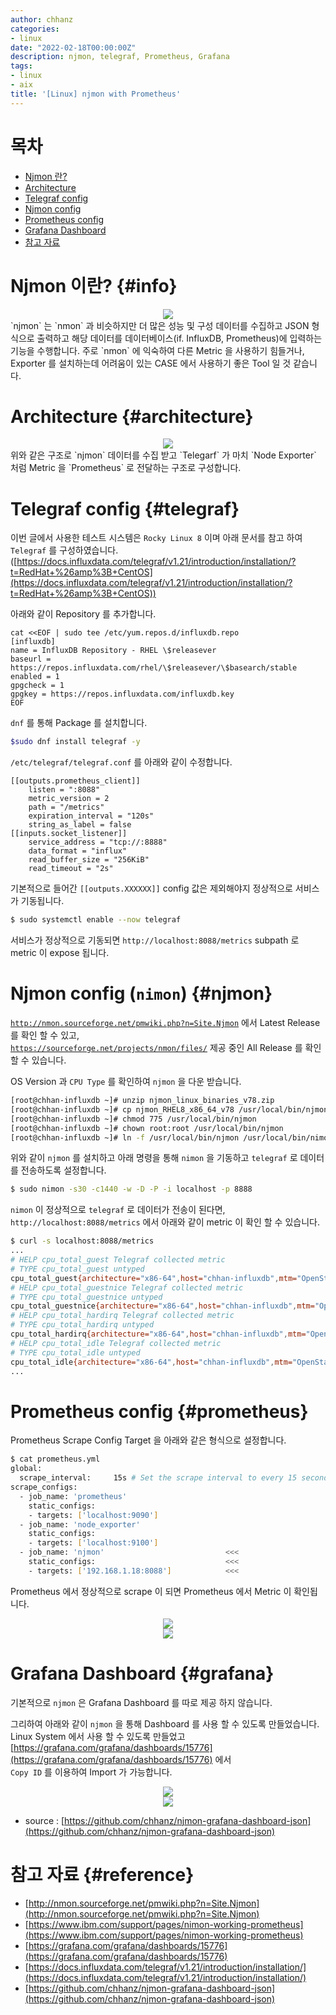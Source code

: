```yaml
---
author: chhanz
categories:
- linux
date: "2022-02-18T00:00:00Z"
description: njmon, telegraf, Prometheus, Grafana
tags:
- linux
- aix
title: '[Linux] njmon with Prometheus'
---
```

   
# 목차
+ [Njmon 란?](#info)    
+ [Architecture](#architecture)    
+ [Telegraf config](#telegraf)    
+ [Njmon config ](#njmon)    
+ [Prometheus config](#prometheus)    
+ [Grafana Dashboard](#grafana)    
+ [참고 자료](#reference)    
   
# Njmon 이란? {#info}
   <center><a href="http://nmon.sourceforge.net/pmwiki.php?n=Site.Njmon" target="_blank"><img src="/assets/images/post/2022-02-18-njmon/nmon_why.png" style="max-width: 95%; height: auto;"></a></center>   
`njmon` 는 `nmon` 과 비슷하지만 더 많은 성능 및 구성 데이터를 수집하고 JSON 형식으로 출력하고 해당 데이터를 데이터베이스(if. InfluxDB, Prometheus)에 입력하는 기능을 수행합니다.   
주로 `nmon` 에 익숙하여 다른 Metric 을 사용하기 힘들거나, Exporter 를 설치하는데 어려움이 있는 CASE 에서 사용하기 좋은 Tool 일 것 같습니다.   
   
# Architecture {#architecture}
   <center><img src="/assets/images/post/2022-02-18-njmon/arch.png" style="max-width: 95%; height: auto;"></center>   
위와 같은 구조로 `njmon` 데이터를 수집 받고 `Telegarf` 가 마치 `Node Exporter` 처럼 Metric 을 `Prometheus` 로 전달하는 구조로 구성합니다.   

# Telegraf config {#telegraf}   
이번 글에서 사용한 테스트 시스템은 `Rocky Linux 8` 이며 아래 문서를 참고 하여 `Telegraf` 를 구성하였습니다.   
([https://docs.influxdata.com/telegraf/v1.21/introduction/installation/?t=RedHat+%26amp%3B+CentOS](https://docs.influxdata.com/telegraf/v1.21/introduction/installation/?t=RedHat+%26amp%3B+CentOS))   
   
아래와 같이 Repository 를 추가합니다.   
```console
cat <<EOF | sudo tee /etc/yum.repos.d/influxdb.repo
[influxdb]
name = InfluxDB Repository - RHEL \$releasever
baseurl = https://repos.influxdata.com/rhel/\$releasever/\$basearch/stable
enabled = 1
gpgcheck = 1
gpgkey = https://repos.influxdata.com/influxdb.key
EOF
```

`dnf` 를 통해 Package 를 설치합니다.      
```bash
$sudo dnf install telegraf -y
```
   
`/etc/telegraf/telegraf.conf` 를 아래와 같이 수정합니다.   
```console
[[outputs.prometheus_client]]
    listen = ":8088"
    metric_version = 2
    path = "/metrics"
    expiration_interval = "120s"
    string_as_label = false
[[inputs.socket_listener]]
    service_address = "tcp://:8888"
    data_format = "influx"
    read_buffer_size = "256KiB"
    read_timeout = "2s"
```
기본적으로 들어간 `[[outputs.XXXXXX]]` config 값은 제외해야지 정상적으로 서비스가 기동됩니다.   
   
```bash
$ sudo systemctl enable --now telegraf
```
   
서비스가 정상적으로 기동되면 `http://localhost:8088/metrics` subpath 로 metric 이 expose 됩니다.   
   
# Njmon config (`nimon`) {#njmon}   
[`http://nmon.sourceforge.net/pmwiki.php?n=Site.Njmon`](http://nmon.sourceforge.net/pmwiki.php?n=Site.Njmon) 에서 Latest Release 를 확인 할 수 있고,   
[`https://sourceforge.net/projects/nmon/files/`](https://sourceforge.net/projects/nmon/files/) 제공 중인 All Release 를 확인 할 수 있습니다.   
   
OS Version 과 `CPU Type` 를 확인하여 `njmon` 을 다운 받습니다.   
   
```bash
[root@chhan-influxdb ~]# unzip njmon_linux_binaries_v78.zip
[root@chhan-influxdb ~]# cp njmon_RHEL8_x86_64_v78 /usr/local/bin/njmon
[root@chhan-influxdb ~]# chmod 775 /usr/local/bin/njmon
[root@chhan-influxdb ~]# chown root:root /usr/local/bin/njmon
[root@chhan-influxdb ~]# ln -f /usr/local/bin/njmon /usr/local/bin/nimon
```
위와 같이 `njmon` 를 설치하고 아래 명령을 통해 `nimon` 을 기동하고 `telegraf` 로 데이터를 전송하도록 설정합니다.   
```bash
$ sudo nimon -s30 -c1440 -w -D -P -i localhost -p 8888 
```
   
`nimon` 이 정상적으로 `telegraf` 로 데이터가 전송이 된다면, `http://localhost:8088/metrics` 에서 아래와 같이 metric 이 확인 할 수 있습니다.   
```bash
$ curl -s localhost:8088/metrics
...
# HELP cpu_total_guest Telegraf collected metric
# TYPE cpu_total_guest untyped
cpu_total_guest{architecture="x86-64",host="chhan-influxdb",mtm="OpenStack-Compute",os="Rocky",serial_no="a9221572-6655-4dab-b7ab-b5ec8831ab35"} 0
# HELP cpu_total_guestnice Telegraf collected metric
# TYPE cpu_total_guestnice untyped
cpu_total_guestnice{architecture="x86-64",host="chhan-influxdb",mtm="OpenStack-Compute",os="Rocky",serial_no="a9221572-6655-4dab-b7ab-b5ec8831ab35"} 0
# HELP cpu_total_hardirq Telegraf collected metric
# TYPE cpu_total_hardirq untyped
cpu_total_hardirq{architecture="x86-64",host="chhan-influxdb",mtm="OpenStack-Compute",os="Rocky",serial_no="a9221572-6655-4dab-b7ab-b5ec8831ab35"} 0
# HELP cpu_total_idle Telegraf collected metric
# TYPE cpu_total_idle untyped
cpu_total_idle{architecture="x86-64",host="chhan-influxdb",mtm="OpenStack-Compute",os="Rocky",serial_no="a9221572-6655-4dab-b7ab-b5ec8831ab35"} 99.634
...
```
   
# Prometheus config {#prometheus}   
Prometheus Scrape Config Target 을 아래와 같은 형식으로 설정합니다.   
```bash
$ cat prometheus.yml
global:
  scrape_interval:     15s # Set the scrape interval to every 15 seconds. Default is every 1 minute.
scrape_configs:
  - job_name: 'prometheus'
    static_configs:
    - targets: ['localhost:9090']
  - job_name: 'node_exporter'
    static_configs:
    - targets: ['localhost:9100']
  - job_name: 'njmon'                           <<<
    static_configs:                             <<<
    - targets: ['192.168.1.18:8088']            <<<
```
Prometheus 에서 정상적으로 scrape 이 되면 Prometheus 에서 Metric 이 확인됩니다.   
   <center><img src="/assets/images/post/2022-02-18-njmon/1.png" style="max-width: 95%; height: auto;"></center>   
   <center><img src="/assets/images/post/2022-02-18-njmon/2.png" style="max-width: 95%; height: auto;"></center>   
   
# Grafana Dashboard {#grafana}
기본적으로 `njmon` 은 Grafana Dashboard 를 따로 제공 하지 않습니다.   
   
그리하여 아래와 같이 `njmon` 을 통해 Dashboard 를 사용 할 수 있도록 만들었습니다.   
Linux System 에서 사용 할 수 있도록 만들었고 [https://grafana.com/grafana/dashboards/15776](https://grafana.com/grafana/dashboards/15776) 에서   
`Copy ID` 를 이용하여 Import 가 가능합니다.   
   
   <center><img src="https://grafana.com/api/dashboards/15776/images/11686/image" style="max-width: 95%; height: auto;"></center>   
   <center><img src="https://grafana.com/api/dashboards/15776/images/11687/image" style="max-width: 95%; height: auto;"></center>   
   
* source : [https://github.com/chhanz/njmon-grafana-dashboard-json](https://github.com/chhanz/njmon-grafana-dashboard-json)   
   
# 참고 자료 {#reference}
* [http://nmon.sourceforge.net/pmwiki.php?n=Site.Njmon](http://nmon.sourceforge.net/pmwiki.php?n=Site.Njmon)   
* [https://www.ibm.com/support/pages/nimon-working-prometheus](https://www.ibm.com/support/pages/nimon-working-prometheus)   
* [https://grafana.com/grafana/dashboards/15776](https://grafana.com/grafana/dashboards/15776)   
* [https://docs.influxdata.com/telegraf/v1.21/introduction/installation/](https://docs.influxdata.com/telegraf/v1.21/introduction/installation/)   
* [https://github.com/chhanz/njmon-grafana-dashboard-json](https://github.com/chhanz/njmon-grafana-dashboard-json)   